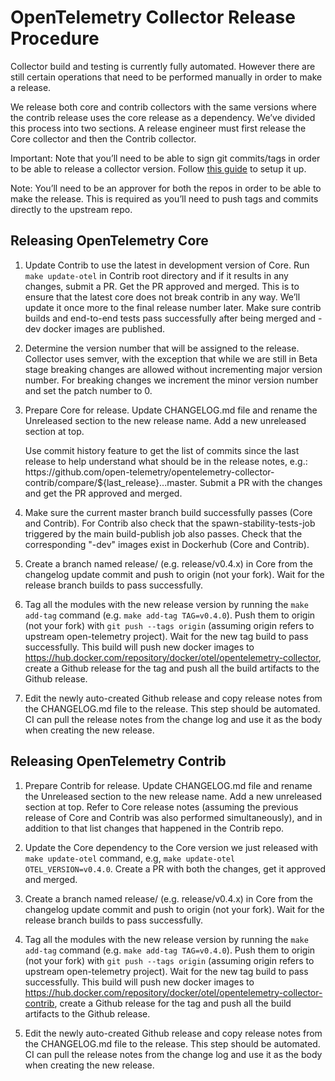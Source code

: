 # OpenTelemetry Collector Release Procedure

Collector build and testing is currently fully automated. However there are still certain operations that need to be performed manually in order to make a release.

We release both core and contrib collectors with the same versions where the contrib release uses the core release as a dependency. We’ve divided this process into two sections. A release engineer must first release the Core collector and then the Contrib collector.

Important: Note that you’ll need to be able to sign git commits/tags in order to be able to release a collector version. Follow [this guide](https://docs.github.com/en/github/authenticating-to-github/signing-commits) to setup it up.

Note: You’ll need to be an approver for both the repos in order to be able to make the release. This is required as you’ll need to push tags and commits directly to the upstream repo.

## Releasing OpenTelemetry Core

1. Update Contrib to use the latest in development version of Core. Run `make update-otel` in Contrib root directory and if it results in any changes, submit a PR. Get the PR approved and merged. This is to ensure that the latest core does not break contrib in any way. We’ll update it once more to the final release number later. Make sure contrib builds and end-to-end tests pass successfully after being merged and -dev docker images are published.

1. Determine the version number that will be assigned to the release. Collector uses semver, with the exception that while we are still in Beta stage breaking changes are allowed without incrementing major version number. For breaking changes we increment the minor version number and set the patch number to 0.

1. Prepare Core for release. Update CHANGELOG.md file and rename the Unreleased section to the new release name. Add a new unreleased section at top.

    <!-- markdown-link-check-disable-line --> Use commit history feature to get the list of commits since the last release to help understand what should be in the release notes, e.g.: https://github.com/open-telemetry/opentelemetry-collector-contrib/compare/${last_release}...master. Submit a PR with the changes and get the PR approved and merged.

1. Make sure the current master branch build successfully passes (Core and Contrib). For Contrib also check that the spawn-stability-tests-job triggered by the main build-publish job also passes. Check that the corresponding "-dev" images exist in Dockerhub (Core and Contrib).

1. Create a branch named release/<release-series> (e.g. release/v0.4.x) in Core from the changelog update commit and push to origin (not your fork). Wait for the release branch builds to pass successfully.

1. Tag all the modules with the new release version by running the `make add-tag` command (e.g. `make add-tag TAG=v0.4.0`). Push them to origin (not your fork) with `git push --tags origin` (assuming origin refers to upstream open-telemetry project). Wait for the new tag build to pass successfully. This build will push new docker images to https://hub.docker.com/repository/docker/otel/opentelemetry-collector, create a Github release for the tag and push all the build artifacts to the Github release.

1. Edit the newly auto-created Github release and copy release notes from the CHANGELOG.md file to the release. This step should be automated. CI can pull the release notes from the change log and use it as the body when creating the new release.

## Releasing OpenTelemetry Contrib

1. Prepare Contrib for release. Update CHANGELOG.md file and rename the Unreleased section to the new release name. Add a new unreleased section at top. Refer to Core release notes (assuming the previous release of Core and Contrib was also performed simultaneously), and in addition to that list changes that happened in the Contrib repo.

1. Update the Core dependency to the Core version we just released with `make update-otel` command, e.g, `make update-otel OTEL_VERSION=v0.4.0`. Create a PR with both the changes, get it approved and merged.

1. Create a branch named release/<release-series> (e.g. release/v0.4.x) in Core from the changelog update commit and push to origin (not your fork). Wait for the release branch builds to pass successfully.

1. Tag all the modules with the new release version by running the `make add-tag` command (e.g. `make add-tag TAG=v0.4.0`). Push them to origin (not your fork) with `git push --tags origin` (assuming origin refers to upstream open-telemetry project). Wait for the new tag build to pass successfully. This build will push new docker images to https://hub.docker.com/repository/docker/otel/opentelemetry-collector-contrib, create a Github release for the tag and push all the build artifacts to the Github release.

1. Edit the newly auto-created Github release and copy release notes from the CHANGELOG.md file to the release. This step should be automated. CI can pull the release notes from the change log and use it as the body when creating the new release.
